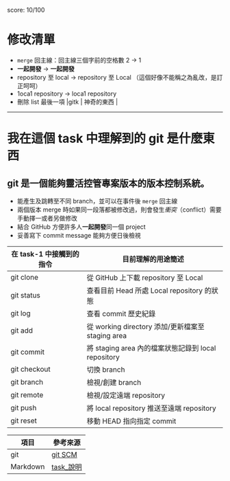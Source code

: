 score: 10/100


修改清單
========

- `merge`  回主線：回主線三個字前的空格數 2 -> 1
- __一起開發__ -> **一起開發**
- repository 至 local -> repository 至 Local  （這個好像不能稱之為亂改，是訂正呵呵）
- 1oca1 repository -> loca1 repository
- 刪除 list 最後一項 |gitk | 神奇的東西 |

______________________________________________________________________


我在這個 task 中理解到的 git 是什麼東西
=======================================

git 是一個能夠靈活控管專案版本的版本控制系統。
---------------------------------------------

  - 能產生及跳轉至不同 branch，並可以在事件後 `merge` 回主線
  - 兩個版本 merge 時如果同一段落都被修改過，則會發生*衝突*（conflict）需要手動擇一或者另做修改
  - 結合 GitHub 方便許多人**一起開發**同一個 project
  - 妥善寫下 commit message 能夠方便日後檢視


|在 task-1 中接觸到的指令|目前理解的用途簡述 |
|-----------------------|-----------------|
|git clone| 從 GitHub 上下載 repository 至 Local |
|git status| 查看目前 Head 所處 Local repository 的狀態 |
|git log| 查看 commit 歷史紀錄 |
|git add| 從 working directory 添加/更新檔案至 staging area |
|git commit| 將 staging area 內的檔案狀態記錄到 local repository |
|git checkout| 切換 branch |
|git branch| 檢視/創建 branch |
|git remote| 檢視/設定遠端 repository |
|git push| 將 local repository 推送至遠端 repository |
|git reset| 移動 HEAD 指向指定 commit |


| 項目 | 參考來源 |
|------|----------|
| git  |[git SCM]|
|Markdown|[task_說明]|


[git SCM]: https://git-scm.com/book/zh-tw/v2/
[task_說明]: https://github.com/MontyPan/FlowTraining/blob/master/Task_1.md

 
